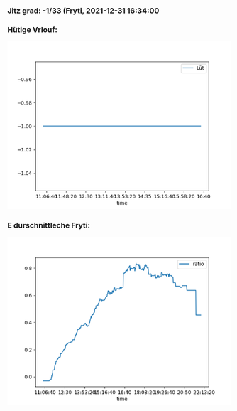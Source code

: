 ### Jitz grad: -1/33 (Fryti, 2021-12-31 16:34:00

### Hütige Vrlouf:
![Graph](Today.png)

### E durschnittleche Fryti:
![Graph](Fryti.png)